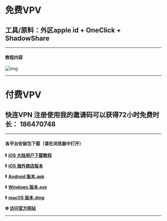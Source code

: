 
# 免费VPV #
## 工具/原料：外区apple id + OneClick + ShadowShare #
- - - -
#### 教程内容
![img](https://raw.githubusercontent.com/Hwj1220/wangyi_reading/master/assets/readmeImage/reading.gif) 
- - - -
###

# 付费VPV #
## 快连VPN 注册使用我的邀请码可以获得72小时免费时长： 186470748 #
- - - -
#### 各平台安装包下载（请在浏览器中打开）
**:arrow_double_down: [iOS 大陆用户下载教程](https://lets-contact.onelink.me/0dzS/3my1vynb)** 

**:arrow_double_down: [iOS 海外商店版本](https://lets-contact.onelink.me/0dzS/5zggrqgp)**

**:arrow_double_down: [Android 版本.apk](https://lets-contact.onelink.me/0dzS/i809x9ah)**

**:arrow_double_down: [Windows 版本.exe](https://lets-contact.onelink.me/0dzS/rin2hr10)**

**:arrow_double_down: [macOS 版本.dmg](https://lets-contact.onelink.me/0dzS/ec04g6tl)**

**:globe_with_meridians: [访问官方网站](https://lets-contact.onelink.me/0dzS/kf8su4wr)** 
- - - -
###

